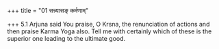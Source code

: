 +++
title = "01 सन्न्यासङ् कर्मणाम्"

+++
5.1 Arjuna said You praise, O Krsna, the renunciation of actions and
then praise Karma Yoga also. Tell me with certainly which of these is
the superior one leading to the ultimate good.
